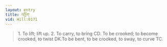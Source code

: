 ```yaml
---
layout: entry
title: འཁྱོག་
vid: Hill:0171
---
```

> 1\. To lift; lift up\. 2\. To carry, to bring CD\. To be crooked; to become crooked, to twist DK\.To be bent, to be crooked, to sway, to curve TC\.


